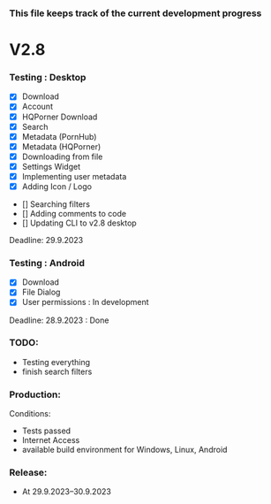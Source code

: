 ### This file keeps track of the current development progress


# V2.8

### Testing : Desktop

- [x] Download
- [x] Account
- [x] HQPorner Download
- [x] Search
- [x] Metadata (PornHub)
- [x] Metadata (HQPorner)
- [x] Downloading from file
- [x] Settings Widget
- [x] Implementing user metadata
- [x] Adding Icon / Logo
- [] Searching filters
- [] Adding comments to code
- [] Updating CLI to v2.8 desktop

Deadline: 29.9.2023

### Testing : Android

- [x] Download
- [x] File Dialog
- [x] User permissions : In development

Deadline: 28.9.2023 : Done

### TODO:
- Testing everything
- finish search filters

### Production:

Conditions:

- Tests passed
- Internet Access
- available build environment for Windows, Linux, Android


### Release:

- At 29.9.2023–30.9.2023